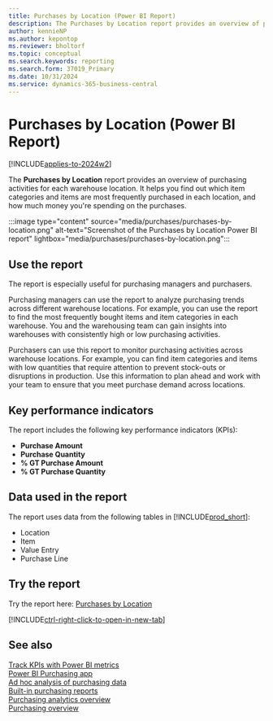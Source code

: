 ```yaml
---
title: Purchases by Location (Power BI Report)
description: The Purchases by Location report provides an overview of purchasing activities by location.
author: kennieNP
ms.author: kepontop
ms.reviewer: bholtorf
ms.topic: conceptual
ms.search.keywords: reporting
ms.search.form: 37019_Primary
ms.date: 10/31/2024
ms.service: dynamics-365-business-central
---
```


# Purchases by Location (Power BI Report)

[!INCLUDE[applies-to-2024w2](includes/applies-to-2024w2.md)]

The **Purchases by Location** report provides an overview of purchasing activities for each warehouse location. It helps you find out which item categories and items are most frequently purchased in each location, and how much money you're spending on the purchases.

:::image type="content" source="media/purchases/purchases-by-location.png" alt-text="Screenshot of the Purchases by Location Power BI report" lightbox="media/purchases/purchases-by-location.png":::

## Use the report

The report is especially useful for purchasing managers and purchasers.

Purchasing managers can use the report to analyze purchasing trends across different warehouse locations. For example, you can use the report to find the most frequently bought items and item categories in each warehouse. You and the warehousing team can gain insights into warehouses with consistently high or low purchasing activities.

Purchasers can use this report to monitor purchasing activities across warehouse locations. For example, you can find item categories and items with low quantities that require attention to prevent stock-outs or disruptions in production. Use this information to plan ahead and work with your team to ensure that you meet purchase demand across locations.

## Key performance indicators

The report includes the following key performance indicators (KPIs):

- **Purchase Amount**
- **Purchase Quantity**
- **% GT Purchase Amount**
- **% GT Purchase Quantity**

<!-- ## Key Performance Indicators (KPIs)

The *Purchases by Location* report includes the following KPIs and measures: 

- [**Purchase Amount**](####)
- [**Purchase Quantity**](####)
- [**% GT Purchase Amount**](####)
- [**% GT Purchase Quantity**](####) -->

## Data used in the report

The report uses data from the following tables in [!INCLUDE[prod_short](includes/prod_short.md)]:

- Location
- Item
- Value Entry
- Purchase Line

## Try the report

Try the report here: [Purchases by Location](https://businesscentral.dynamics.com?page=37019)

[!INCLUDE[ctrl-right-click-to-open-in-new-tab](includes/ctrl-right-click-to-open-in-new-tab.md)]

## See also

[Track KPIs with Power BI metrics](track-kpis-with-power-bi-metrics.md)  
[Power BI Purchasing app](purchases-powerbi-app.md)  
[Ad hoc analysis of purchasing data](ad-hoc-analysis-purchasing.md)  
[Built-in purchasing reports](purchase-reports.md)  
[Purchasing analytics overview](purchasing-analytics-overview.md)  
[Purchasing overview](purchasing-manage-purchasing.md)  
